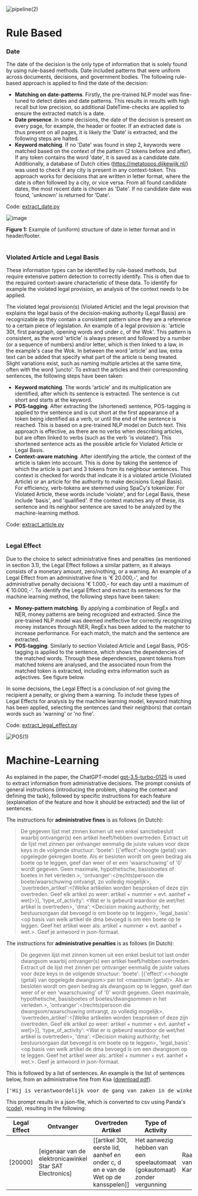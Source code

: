 ![pipeline(2)](https://github.com/user-attachments/assets/fffe1870-ceae-408b-b45a-cfa2788510a5)

# Rule Based

### Date

The date of the decision is the only type of information that is solely found by using rule-based methods. Date included patterns that were uniform across documents, decisions, and government bodies. The following rule-based approach is applied to find the date of the decision:
- **Matching on date-patterns**. Firstly, the pre-trained NLP model was fine-tuned to detect dates and date patterns. This results in results with high recall but low precision, so additional DateTime-checks are applied to ensure the extracted match is a date.
- **Date presence**. In some decisions, the date of the decision is present on every page, for example, the header or footer. If an extracted date is thus present on all pages, it is likely the 'Date' is extracted, and the following steps are halted.
- **Keyword matching**. If no 'Date' was found in step 2, keywords were matched based on the context of the pattern (2 tokens before and after). If any token contains the word 'date', it is saved as a candidate date. Additionally, a database of Dutch cities (https://metatopos.dijkewijk.nl/) was used to check if any city is present in any context-token. This approach works for decisions that are written in letter format, where the date is often followed by a city, or vice versa. From all found candidate dates, the most recent date is chosen as 'Date'. If no candidate date was found, 'unknown' is returned for 'Date'.

Code: [extract_date.py](https://github.com/Harry-Nan/IE-administrative-decisions/blob/main/scripts/extract_date.py)

![image](https://github.com/user-attachments/assets/53cc4acc-01ff-4b84-9611-0830ef20c81a)

**Figure 1:** Example of (uniform) structure of date in letter format and in header/footer.
 

#

### Violated Article and Legal Basis

These information types can be identified by rule-based methods, but require extensive pattern detection to correctly identify. This is often due to the required context-aware characteristic of these data. To identify for example the violated legal provision, an analysis of the context needs to be applied.

The violated legal provision(s) (Violated Article) and the legal provision that explains the legal basis of the decision-making authority (Legal Basis) are recognizable as they contain a consistent pattern since they are a reference to a certain piece of legislation. An example of a legal provision is: 'article 30t, first paragraph, opening words and under c, of the Wok'. This pattern is consistent, as the word 'article' is always present and followed by a number (or a sequence of numbers) and/or letter,  which is then linked to a law, in the example's case the Wok. In between the word 'article' and law, extra text can be added that specify what part of the article is being treated. Slight variations exist, such as naming multiple articles at the same time, often with the word 'juncto'. To extract the articles and their corresponding sentences, the following steps have been taken:

- **Keyword matching**. The words 'article' and its multiplication are identified, after which its sentence is extracted. The sentence is cut short and starts at the keyword.
- **POS-tagging**. After extracting the (shortened) sentence, POS-tagging is applied to the sentence and is cut short at the first appearance of a token being identified as a verb, or until the end of the sentence is reached. This is based on a pre-trained NLP model on Dutch text. This approach is effective, as there are no verbs when describing articles, but are often linked to verbs (such as the verb 'is violated').  This shortened sentence acts as the possible article for Violated Article or Legal Basis. 
- **Context-aware matching**. After identifying the article, the context of the article is taken into account. This is done by taking the sentence of which the article is part and 3 tokens from its neighbour sentences. This context is checked for words that indicate it is a violated article (Violated Article) or an article for the authority to make decisions (Legal Basis). For efficiency, verb-tokens are stemmed using SpaCy's tokenizer. For Violated Article, these words include 'violate', and for Legal Basis, these include 'basis', and 'qualified'. If the context matches any of these, its sentence and its neighbor sentence are saved to be analyzed by the machine-learning method.

Code: [extract_article.py](https://github.com/Harry-Nan/IE-administrative-decisions/blob/main/scripts/extract_article.py)

#

### Legal Effect
Due to the choice to select administrative fines and penalties (as mentioned in section 3.1), the Legal Effect follows a similar pattern, as it always consists of a monetary amount, zero/nothing, or a warning. An example of a Legal Effect from an administrative fine is '€ 20.000,-', and for administrative penalty decisions '€ 1.000,- for each day until a maximum of € 10.000,-'. To identify the Legal Effect and extract its sentences for the machine learning method, the following steps have been taken:

- **Money-pattern matching**. By applying a combination of RegEx and NER, money patterns are being recognized and extracted. Since the pre-trained NLP model was deemed ineffective for correctly recognizing money instances through NER, RegEx has been added to the matcher to increase performance. For each match, the match and the sentence are extracted.
- **POS-tagging**. Similarly to section Violated Article and Legal Basis, POS-tagging is applied to the sentence, which shows the dependencies of the matched words. Through these dependencies, parent tokens from matched tokens are analysed, and the associated noun from the matched token is extracted, including extra information such as adjectives. See figure below. 

In some decisions, the Legal Effect is a conclusion of not giving the recipient a penalty, or giving them a warning. To include these types of Legal Effects for analysis by the machine learning model, keyword matching has been applied, selecting the sentences (and their neighbors) that contain words such as 'warning' or 'no fine'.     

Code: [extract_legal_effect.py](https://github.com/Harry-Nan/IE-administrative-decisions/blob/main/scripts/extract_legal_effect.py)

![POS(1)](https://github.com/user-attachments/assets/90070fc1-698f-4060-8e14-42fc884470ae)


# Machine-Learning

As explained in the paper, the ChatGPT-model [gpt-3.5-turbo-0125](https://platform.openai.com/docs/models/gpt-3-5-turbo) is used to extract information from administrative decisions. The prompt consists of general instructions (introducing the problem, shaping the context and defining the task), followed by specific instructions for each feature (explaination of the feature and how it should be extracted) and the list of sentences. 

The instructions for **administrative fines** is as follows (in Dutch): 

> <quote>De gegeven lijst met zinnen komen uit een enkel sanctiebesluit waarbij ontvanger(s) een artikel heeft/hebben overtreden. Extract uit de lijst met zinnen per ontvanger eenmalig de juiste values voor deze keys in de volgende structuur: 'boete': [{'effect':<hoogte (getal) van opgelegde gekregen boete. Als er besloten wordt om geen bedrag als boete op te leggen, geef dan weer of er een 'waarschuwing' of '0' wordt gegeven. Geen maximale, hypothetische, basisboetes of boetes in het verleden.>, 'ontvanger':<(rechts)persoon die boete/waarschuwing ontvangt, zo volledig mogelijk>, 'overtreden_artikel':<[Welke artikelen worden besproken of deze zijn overtreden. Geef elk artikel zo weer:  artikel + nummer + evt. aanhef + wet]>}], 'type_of_activity': <Wat er is gebeurd waardoor de wet/het artikel is overtreden>, 'dma': <Decision making authority; het bestuursorgaan dat bevoegd is om boete op te leggen>, 'legal_basis': <op basis van welk artikel de dma bevoegd is om een boete op te leggen. Geef het artikel weer als: artikel + nummer + evt. aanhef + wet.>. Geef je antwoord in json-formaat.</quote>


The instructions for **administrative penalties** is as follows (in Dutch): 

> <quote>De gegeven lijst met zinnen komen uit een enkel besluit tot last onder dwangsom waarbij ontvanger(s) een artikel heeft/hebben overtreden. Extract uit de lijst met zinnen per ontvanger eenmalig de juiste values voor deze keys in de volgende structuur: 'boete': [{'effect':<<hoogte (getal) van opgelegde dwangsom> per <eenheid> tot <maximum (getal)>. Als er besloten wordt om geen bedrag als dwangsom op te leggen, geef dan weer of er een 'waarschuwing' of '0' wordt gegeven. Geen maximale, hypothetische, basisboetes of boetes/dwangsommen in het verleden.>, 'ontvanger':<(rechts)persoon die dwangsom/waarschuwing ontvangt, zo volledig mogelijk>, 'overtreden_artikel':<[Welke artikelen worden besproken of deze zijn overtreden. Geef elk artikel zo weer:  artikel + nummer + evt. aanhef + wet]>}], 'type_of_activity': <Wat er is gebeurd waardoor de wet/het artikel is overtreden>, 'dma': <Decision making authority; het bestuursorgaan dat bevoegd is om boete op te leggen>, 'legal_basis': <op basis van welk artikel de dma bevoegd is om een dwangsom op te leggen. Geef het artikel weer als: artikel + nummer + evt. aanhef + wet.>. Geef je antwoord in json-formaat.</quote>

This is followed by a list of sentences. An example is the list of sentences below, from an administrative fine from Ksa ([download pdf](https://pid.wooverheid.nl/?pid=nl.ab5.2k.2014.1.bijlage.1)).

<pre style="max-height: 100px;">['Hij is verantwoordelijk voor de gang van zaken in de winkel en als eigenaar van de eenmanszaak aansprakelijk voor de gehele bedrijfsvoering. De aanwezigheid van de gokzuil in de winkel is aan hem toe te rekenen. 39, Derhalve is de eigenaar aan te merken als overtreder van artikel 30t, eerste lid, aanhef en onder c, van de Wok. 21 Hof Arnhem-Leeuwarden,', 'Inleiding 40. 41. 42. 43. 44, De Raad van Bestuur van de Kansspelautoriteit is ingevolge artikel 35a van de Wok bevoegd een boete op te leggen van ten hoogste het bedrag van de zesde categorie (artikel 23 van het Wetboek van Strafrecht) of - indien dit meer is — 10% van de omzet in het boekjaar voorafgaand aan de beschikking. Bij de vaststelling van de boete houdt de Raad rekening met de ernst van de overtreding en de mate waarin deze aan de overtreder kan worden verweten. Zo nodig houdt de Raad rekening met de omstandigheden waaronder de overtreding is gepleegd (artikel 5:46 van de Algemene wet bestuursrecht). Ingevolge artikel 3.4, tweede lid, van de Algemene wet bestuursrecht neemt de Raad bij het bepalen van de hoogte van de boete het evenredigheidsbeginsel in acht. overtreders een afschrikkende werking heeft (generale preventie). In de onderhavige zaak is de Raad van oordeel dat het passend is een boete op te leggen voor de overtreding van artikel 30t, eerste lid, aanhef en onder c, van de Wok. 8.2 Verwijtbaarheid 45. 46.', 'De Raad kwalificeert het aanwezig hebben van niet tot toelating gemerkte speelautomaten, in casu voor het afsluiten van sportweddenschappen, als zeer ernstig. 53. De Raad stelt vast dat in de periode 10 november 2012 tot en met 20 december 2012 in de winkel Star SAT Electronica op een niet tot toelating gemerkte speelautomaat (gokzuil) gelegenheid was tot het afsluiten van sportweddenschappen. 8.4 Boetevaststelling 54. Gelet op bovenstaande acht de Raad van bestuur van de Kansspelautoriteit een boete van € 20.000 passend en geboden. 8.5 Boeteverhogende of boeteverlagende omstandigheden 55. Er is niet gebleken van boeteverhogende of boeteverlagende omstandigheden. 8.6', 'Besluit De Raad van Bestuur van de Kansspelautoriteit: b. stelt vast dat de eigenaar van Star SAT Electronica, de heer [...] een overtreding heeft begaan van artikel 30t, eerste lid, aanhef en onder c, van de Wok door het aanwezig hebben van een speelautomaat (gokzuil) van een niet toegelaten model en niet voorzien van een bijbehorend merkteken, op een voor het publiek toegankelijke plaats, te weten een winkel. legt aan de eigenaar een boete op van € 20.000. ‘s-Gravenhage 21 november 2013']</pre>

This prompt results in a json-file, which is converted to csv using Panda's ([code](https://github.com/Harry-Nan/IE-administrative-decisions/blob/main/scripts/askGPT.py)), resulting in the following:

| Legal Effect | Ontvanger | Overtreden Artikel | Type of Activity | DMA | Legal Basis | Date       |
|--------------|-----------|--------------------|------------------|-----|-------------|------------|
| [20000]      | [eigenaar van de elektronicawinkel Star SAT Electronics] | [[artikel 30t, eerste lid, aanhef en onder c, d en e van de Wet op de kansspelen]] | Het aanwezig hebben van een speelautomaat (gokautomaat) zonder vergunning | Raad van Bestuur van de Kansspelautoriteit | artikel 35a van de Wet op de kansspelen | 21/11/2013 |

